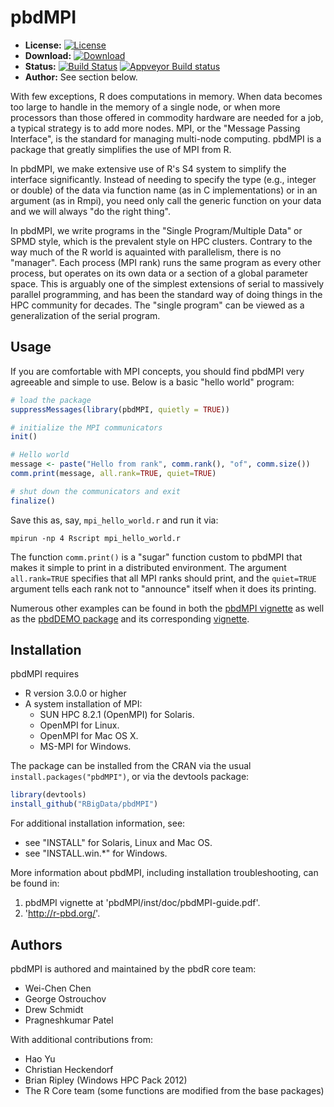 # pbdMPI

* **License:** [![License](http://img.shields.io/badge/license-MPL%202-orange.svg?style=flat)](https://www.mozilla.org/MPL/2.0/)
* **Download:** [![Download](http://cranlogs.r-pkg.org/badges/pbdMPI)](https://cran.r-project.org/package=pbdMPI)
* **Status:** [![Build Status](https://app.travis-ci.com/snoweye/pbdMPI.svg?branch=master)](https://app.travis-ci.com/snoweye/pbdMPI) [![Appveyor Build status](https://ci.appveyor.com/api/projects/status/32r7s2skrgm9ubva?svg=true)](https://ci.appveyor.com/project/snoweye/pbdMPI)
* **Author:** See section below.


With few exceptions, R does computations in memory.
When data becomes too large to handle in the memory of a single node, or
when more processors than those offered in commodity hardware are needed
for a job, a typical strategy is to add more nodes.  MPI, or the
"Message Passing Interface", is the standard for managing multi-node
computing. pbdMPI is a package that greatly simplifies the use of MPI from
R.

In pbdMPI, we make extensive use of R's S4 system to simplify the interface
significantly.  Instead of needing to specify the type (e.g., integer or double)
of the data via function name (as in C implementations) or in an argument (as 
in Rmpi), you need only call the generic function on your data and we will 
always "do the right thing".

In pbdMPI, we write programs in the "Single Program/Multiple Data" or SPMD
style, which is the prevalent style on HPC clusters.  Contrary to the way much
of the R world is aquainted with parallelism, there is no "manager".  Each
process (MPI rank) runs the same program as every other process, but operates
on its own data or a section of a global parameter space.  This
is arguably one of the simplest extensions of serial to massively parallel
programming, and has been the standard way of doing things in the HPC community
for decades. The "single program" can be viewed as a generalization of the
serial program.



## Usage

If you are comfortable with MPI concepts, you should find pbdMPI very agreeable
and simple to use.  Below is a basic "hello world" program:

```r
# load the package
suppressMessages(library(pbdMPI, quietly = TRUE))

# initialize the MPI communicators
init()

# Hello world
message <- paste("Hello from rank", comm.rank(), "of", comm.size())
comm.print(message, all.rank=TRUE, quiet=TRUE)

# shut down the communicators and exit
finalize()
```

Save this as, say, `mpi_hello_world.r` and run it via:

```
mpirun -np 4 Rscript mpi_hello_world.r
```

The function `comm.print()` is a "sugar" function custom to pbdMPI that makes it
simple to print in a distributed environment.  The argument `all.rank=TRUE`
specifies that all MPI ranks should print, and the `quiet=TRUE` argument
tells each rank not to "announce" itself when it does its printing.

Numerous other examples can be found in both the
[pbdMPI vignette](https://cran.r-project.org/package=pbdMPI)
as well as the [pbdDEMO package](https://github.com/RBigData/pbdDEMO)
and its corresponding [vignette](https://cran.r-project.org/package=pbdDEMO).



## Installation

pbdMPI requires
* R version 3.0.0 or higher
* A system installation of MPI:
  - SUN HPC 8.2.1 (OpenMPI) for Solaris.
  - OpenMPI for Linux.
  - OpenMPI for Mac OS X.
  - MS-MPI for Windows.

The package can be installed from the CRAN via the usual
`install.packages("pbdMPI")`, or via the devtools package:

```r
library(devtools)
install_github("RBigData/pbdMPI")
```

For additional installation information, see: 
  - see "INSTALL" for Solaris, Linux and Mac OS.
  - see "INSTALL.win.*" for Windows.


More information about pbdMPI, including installation troubleshooting,
can be found in:

1. pbdMPI vignette at 'pbdMPI/inst/doc/pbdMPI-guide.pdf'.
2. 'http://r-pbd.org/'.



## Authors

pbdMPI is authored and maintained by the pbdR core team:
* Wei-Chen Chen
* George Ostrouchov
* Drew Schmidt
* Pragneshkumar Patel

With additional contributions from:
* Hao Yu
* Christian Heckendorf
* Brian Ripley (Windows HPC Pack 2012)
* The R Core team (some functions are modified from the base packages)

